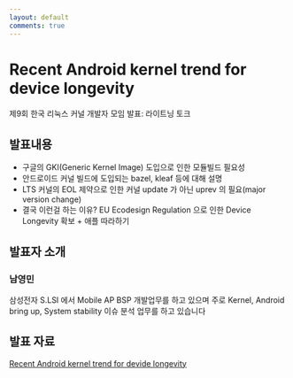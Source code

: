 ```yaml
---
layout: default
comments: true
---
```


# Recent Android kernel trend for device longevity
제9회 한국 리눅스 커널 개발자 모임 발표: 라이트닝 토크

## 발표내용
- 구글의 GKI(Generic Kernel Image) 도입으로 인한 모듈빌드 필요성
- 안드로이드 커널 빌드에 도입되는 bazel, kleaf 등에 대해 설명
- LTS 커널의 EOL 제약으로 인한 커널 update 가 아닌 uprev 의 필요(major version change)
- 결국 이런걸 하는 이유? EU Ecodesign Regulation 으로 인한 Device Longevity 확보 + 애플 따라하기

## 발표자 소개

### 남영민
삼성전자 S.LSI 에서 Mobile AP BSP 개발업무를 하고 있으며 주로 Kernel, Android bring up, System stability 이슈 분석 업무를 하고 있습니다

## 발표 자료
[Recent Android kernel trend for devide longevity](https://raw.githubusercontent.com/kernel-dev-ko/kernel-dev-ko.github.io/master/9th/lightning-03/lightning-03.pdf)
